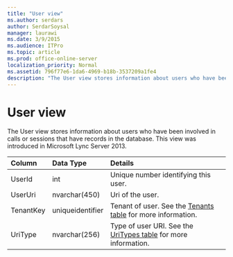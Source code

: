 ```yaml
---
title: "User view"
ms.author: serdars
author: SerdarSoysal
manager: laurawi
ms.date: 3/9/2015
ms.audience: ITPro
ms.topic: article
ms.prod: office-online-server
localization_priority: Normal
ms.assetid: 796f77e6-1da6-4969-b18b-3537209a1fe4
description: "The User view stores information about users who have been involved in calls or sessions that have records in the database. This view was introduced in Microsoft Lync Server 2013."
---
```


# User view
 
The User view stores information about users who have been involved in calls or sessions that have records in the database. This view was introduced in Microsoft Lync Server 2013.
  
|**Column**|**Data Type**|**Details**|
|:-----|:-----|:-----|
|UserId  <br/> |int  <br/> |Unique number identifying this user.  <br/> |
|UserUri  <br/> |nvarchar(450)  <br/> |Uri of the user.  <br/> |
|TenantKey  <br/> |uniqueidentifier  <br/> |Tenant of user. See the [Tenants table](tenants.md) for more information. <br/> |
|UriType  <br/> |nvarchar(256)  <br/> |Type of user URI. See the [UriTypes table](uritypes.md) for more information. <br/> |
   

